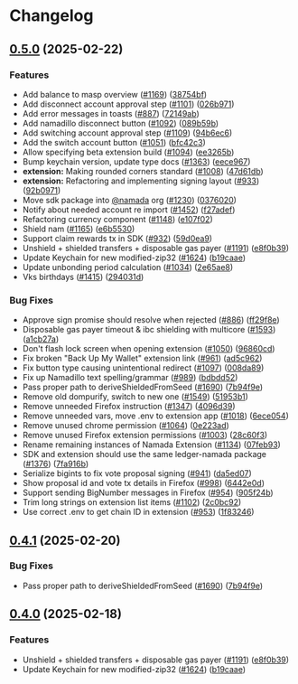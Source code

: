 # Changelog

## [0.5.0](https://github.com/HadesGuard/namada-interface-contribute/compare/extension-v0.4.1...extension@v0.5.0) (2025-02-22)


### Features

* Add balance to masp overview ([#1169](https://github.com/HadesGuard/namada-interface-contribute/issues/1169)) ([38754bf](https://github.com/HadesGuard/namada-interface-contribute/commit/38754bf0e621a955837cb89d07a583b60f9614bf))
* Add disconnect account approval step ([#1101](https://github.com/HadesGuard/namada-interface-contribute/issues/1101)) ([026b971](https://github.com/HadesGuard/namada-interface-contribute/commit/026b9710bb8b47651f82309fc1f09c42b493673b))
* Add error messages in toasts ([#887](https://github.com/HadesGuard/namada-interface-contribute/issues/887)) ([72149ab](https://github.com/HadesGuard/namada-interface-contribute/commit/72149ab40f6f12d0267521b26764c8ac161cc5fc))
* Add namadillo disconnect button ([#1092](https://github.com/HadesGuard/namada-interface-contribute/issues/1092)) ([089b59b](https://github.com/HadesGuard/namada-interface-contribute/commit/089b59b219a63283efbb11b5d43e0283f32a8160))
* Add switching account approval step ([#1109](https://github.com/HadesGuard/namada-interface-contribute/issues/1109)) ([94b6ec6](https://github.com/HadesGuard/namada-interface-contribute/commit/94b6ec6304c1d4f431e743384e071cde6d9e8d53))
* Add the switch account button ([#1051](https://github.com/HadesGuard/namada-interface-contribute/issues/1051)) ([bfc42c3](https://github.com/HadesGuard/namada-interface-contribute/commit/bfc42c3ff323a6dee24a91e56f5d2269f96ea8fa))
* Allow specifying beta extension build ([#1094](https://github.com/HadesGuard/namada-interface-contribute/issues/1094)) ([ee3265b](https://github.com/HadesGuard/namada-interface-contribute/commit/ee3265bf04e3d104ec9fb8b3a54c454c8289e26f))
* Bump keychain version, update type docs ([#1363](https://github.com/HadesGuard/namada-interface-contribute/issues/1363)) ([eece967](https://github.com/HadesGuard/namada-interface-contribute/commit/eece96730099ba0d4f5f506c5b4cd2520c82e198))
* **extension:** Making rounded corners standard ([#1008](https://github.com/HadesGuard/namada-interface-contribute/issues/1008)) ([47d61db](https://github.com/HadesGuard/namada-interface-contribute/commit/47d61db27a5d3ff870f3797f2b7d9f0c8f468f91))
* **extension:** Refactoring and implementing signing layout ([#933](https://github.com/HadesGuard/namada-interface-contribute/issues/933)) ([92b0971](https://github.com/HadesGuard/namada-interface-contribute/commit/92b0971b076d2fc5ee4dfcfbd36a420c6e8a3440))
* Move sdk package into [@namada](https://github.com/namada) org ([#1230](https://github.com/HadesGuard/namada-interface-contribute/issues/1230)) ([0376020](https://github.com/HadesGuard/namada-interface-contribute/commit/0376020411a6b123376a39bce4240bb7468858ae))
* Notify about needed account re import ([#1452](https://github.com/HadesGuard/namada-interface-contribute/issues/1452)) ([f27adef](https://github.com/HadesGuard/namada-interface-contribute/commit/f27adef08462e19dabca43c66cd0bf1e2fac43b6))
* Refactoring currency component ([#1148](https://github.com/HadesGuard/namada-interface-contribute/issues/1148)) ([e107f02](https://github.com/HadesGuard/namada-interface-contribute/commit/e107f02e71eecf475906434b438e101f97d201dc))
* Shield nam ([#1165](https://github.com/HadesGuard/namada-interface-contribute/issues/1165)) ([e6b5530](https://github.com/HadesGuard/namada-interface-contribute/commit/e6b55307c77312a3bdde192ec721d5e84883d4ba))
* Support claim rewards tx in SDK ([#932](https://github.com/HadesGuard/namada-interface-contribute/issues/932)) ([59d0ea9](https://github.com/HadesGuard/namada-interface-contribute/commit/59d0ea9659658c23c804324d46594783ed695a2e))
* Unshield + shielded transfers + disposable gas payer ([#1191](https://github.com/HadesGuard/namada-interface-contribute/issues/1191)) ([e8f0b39](https://github.com/HadesGuard/namada-interface-contribute/commit/e8f0b39452f0b7fac583ee7cb5812409378cfcd0))
* Update Keychain for new modified-zip32 ([#1624](https://github.com/HadesGuard/namada-interface-contribute/issues/1624)) ([b19caae](https://github.com/HadesGuard/namada-interface-contribute/commit/b19caae391b0411f51ee9b48325eeb62d421e7d3))
* Update unbonding period calculation ([#1034](https://github.com/HadesGuard/namada-interface-contribute/issues/1034)) ([2e65ae8](https://github.com/HadesGuard/namada-interface-contribute/commit/2e65ae8ae3d2430b6268603785c30016d2df77a6))
* Vks birthdays ([#1415](https://github.com/HadesGuard/namada-interface-contribute/issues/1415)) ([294031d](https://github.com/HadesGuard/namada-interface-contribute/commit/294031d8c7bf53c56fc81404b46d6c63ce13b651))


### Bug Fixes

* Approve sign promise should resolve when rejected ([#886](https://github.com/HadesGuard/namada-interface-contribute/issues/886)) ([ff29f8e](https://github.com/HadesGuard/namada-interface-contribute/commit/ff29f8e43ed457be6a9a160ada12d4bee2637d0f))
* Disposable gas payer timeout & ibc shielding with multicore ([#1593](https://github.com/HadesGuard/namada-interface-contribute/issues/1593)) ([a1cb27a](https://github.com/HadesGuard/namada-interface-contribute/commit/a1cb27a26c0bbad3e558c4bcec37305cf0602083))
* Don't flash lock screen when opening extension ([#1050](https://github.com/HadesGuard/namada-interface-contribute/issues/1050)) ([96860cd](https://github.com/HadesGuard/namada-interface-contribute/commit/96860cd440edc856efd0a235ab530825061260e8))
* Fix broken "Back Up My Wallet" extension link ([#961](https://github.com/HadesGuard/namada-interface-contribute/issues/961)) ([ad5c962](https://github.com/HadesGuard/namada-interface-contribute/commit/ad5c962c15dab193d6f42ea62c1c03eb1be97630))
* Fix button type causing unintentional redirect ([#1097](https://github.com/HadesGuard/namada-interface-contribute/issues/1097)) ([008da89](https://github.com/HadesGuard/namada-interface-contribute/commit/008da89092072e983d6631a6768ef1105c1c1d0f))
* Fix up Namadillo text spelling/grammar ([#989](https://github.com/HadesGuard/namada-interface-contribute/issues/989)) ([bdbdd52](https://github.com/HadesGuard/namada-interface-contribute/commit/bdbdd52773dc3a722671f5e5ca6345268785170b))
* Pass proper path to deriveShieldedFromSeed ([#1690](https://github.com/HadesGuard/namada-interface-contribute/issues/1690)) ([7b94f9e](https://github.com/HadesGuard/namada-interface-contribute/commit/7b94f9e422a32620613f20b8fd349e630077a3fb))
* Remove old dompurify, switch to new one ([#1549](https://github.com/HadesGuard/namada-interface-contribute/issues/1549)) ([51953b1](https://github.com/HadesGuard/namada-interface-contribute/commit/51953b1ee126d200caa64de9682f70ce2338cf3f))
* Remove unneeded Firefox instruction ([#1347](https://github.com/HadesGuard/namada-interface-contribute/issues/1347)) ([4096d39](https://github.com/HadesGuard/namada-interface-contribute/commit/4096d393bf23de741ee107efb65f1b6ab51e9f20))
* Remove unneeded vars, move .env to extension app ([#1018](https://github.com/HadesGuard/namada-interface-contribute/issues/1018)) ([6ece054](https://github.com/HadesGuard/namada-interface-contribute/commit/6ece054b21f658a0dd84aa104622d113f219a3f5))
* Remove unused chrome permission ([#1064](https://github.com/HadesGuard/namada-interface-contribute/issues/1064)) ([0e223ad](https://github.com/HadesGuard/namada-interface-contribute/commit/0e223ad1df49c88cb2d9b531467d3e56e9f04c51))
* Remove unused Firefox extension permissions ([#1003](https://github.com/HadesGuard/namada-interface-contribute/issues/1003)) ([28c60f3](https://github.com/HadesGuard/namada-interface-contribute/commit/28c60f3c9c0c6203fa54c7694020f59b532fe99c))
* Rename remaining instances of Namada Extension ([#1134](https://github.com/HadesGuard/namada-interface-contribute/issues/1134)) ([07feb93](https://github.com/HadesGuard/namada-interface-contribute/commit/07feb9324af9b02e3dd5edee3e5456f7c3e0c4a8))
* SDK and extension should use the same ledger-namada package ([#1376](https://github.com/HadesGuard/namada-interface-contribute/issues/1376)) ([7fa916b](https://github.com/HadesGuard/namada-interface-contribute/commit/7fa916b049b2dacc9b9dca7ee062319f8c2bee5a))
* Serialize bigints to fix vote proposal signing ([#941](https://github.com/HadesGuard/namada-interface-contribute/issues/941)) ([da5ed07](https://github.com/HadesGuard/namada-interface-contribute/commit/da5ed0779ee4dc6e45436244733e36920d977440))
* Show proposal id and vote tx details in Firefox ([#998](https://github.com/HadesGuard/namada-interface-contribute/issues/998)) ([6442e0d](https://github.com/HadesGuard/namada-interface-contribute/commit/6442e0df2284dedce968a4d72ffb9a003bab5ef1))
* Support sending BigNumber messages in Firefox ([#954](https://github.com/HadesGuard/namada-interface-contribute/issues/954)) ([905f24b](https://github.com/HadesGuard/namada-interface-contribute/commit/905f24ba2a2d8f0e95638730a363971d4ff140da))
* Trim long strings on extension list items ([#1102](https://github.com/HadesGuard/namada-interface-contribute/issues/1102)) ([2c0bc92](https://github.com/HadesGuard/namada-interface-contribute/commit/2c0bc9209968c01275298d25cc2a8bb36e41b218))
* Use correct .env to get chain ID in extension ([#953](https://github.com/HadesGuard/namada-interface-contribute/issues/953)) ([1f83246](https://github.com/HadesGuard/namada-interface-contribute/commit/1f83246ca371bce71e83dc3c1a5d6c1f1196be4a))

## [0.4.1](https://github.com/anoma/namada-interface/compare/extension@v0.4.0...extension@v0.4.1) (2025-02-20)


### Bug Fixes

* Pass proper path to deriveShieldedFromSeed ([#1690](https://github.com/anoma/namada-interface/issues/1690)) ([7b94f9e](https://github.com/anoma/namada-interface/commit/7b94f9e422a32620613f20b8fd349e630077a3fb))

## [0.4.0](https://github.com/anoma/namada-interface/compare/extension-v0.3.7...extension@v0.4.0) (2025-02-18)

### Features

- Unshield + shielded transfers + disposable gas payer ([#1191](https://github.com/anoma/namada-interface/issues/1191)) ([e8f0b39](https://github.com/anoma/namada-interface/commit/e8f0b39452f0b7fac583ee7cb5812409378cfcd0))
- Update Keychain for new modified-zip32 ([#1624](https://github.com/anoma/namada-interface/issues/1624)) ([b19caae](https://github.com/anoma/namada-interface/commit/b19caae391b0411f51ee9b48325eeb62d421e7d3))

